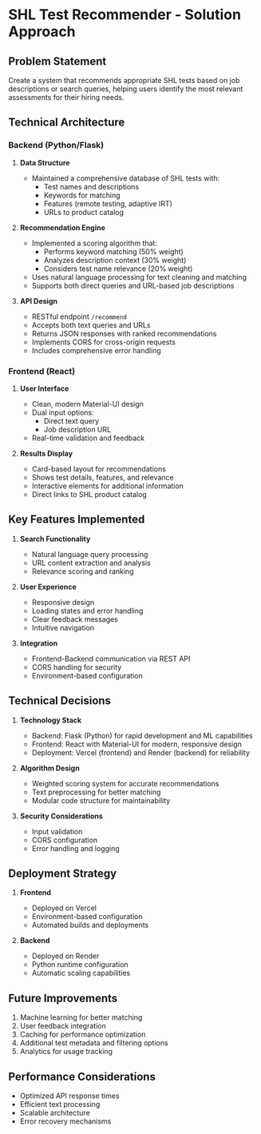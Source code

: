 # SHL Test Recommender - Solution Approach

## Problem Statement
Create a system that recommends appropriate SHL tests based on job descriptions or search queries, helping users identify the most relevant assessments for their hiring needs.

## Technical Architecture

### Backend (Python/Flask)
1. **Data Structure**
   - Maintained a comprehensive database of SHL tests with:
     - Test names and descriptions
     - Keywords for matching
     - Features (remote testing, adaptive IRT)
     - URLs to product catalog

2. **Recommendation Engine**
   - Implemented a scoring algorithm that:
     - Performs keyword matching (50% weight)
     - Analyzes description context (30% weight)
     - Considers test name relevance (20% weight)
   - Uses natural language processing for text cleaning and matching
   - Supports both direct queries and URL-based job descriptions

3. **API Design**
   - RESTful endpoint `/recommend`
   - Accepts both text queries and URLs
   - Returns JSON responses with ranked recommendations
   - Implements CORS for cross-origin requests
   - Includes comprehensive error handling

### Frontend (React)
1. **User Interface**
   - Clean, modern Material-UI design
   - Dual input options:
     - Direct text query
     - Job description URL
   - Real-time validation and feedback

2. **Results Display**
   - Card-based layout for recommendations
   - Shows test details, features, and relevance
   - Interactive elements for additional information
   - Direct links to SHL product catalog

## Key Features Implemented

1. **Search Functionality**
   - Natural language query processing
   - URL content extraction and analysis
   - Relevance scoring and ranking

2. **User Experience**
   - Responsive design
   - Loading states and error handling
   - Clear feedback messages
   - Intuitive navigation

3. **Integration**
   - Frontend-Backend communication via REST API
   - CORS handling for security
   - Environment-based configuration

## Technical Decisions

1. **Technology Stack**
   - Backend: Flask (Python) for rapid development and ML capabilities
   - Frontend: React with Material-UI for modern, responsive design
   - Deployment: Vercel (frontend) and Render (backend) for reliability

2. **Algorithm Design**
   - Weighted scoring system for accurate recommendations
   - Text preprocessing for better matching
   - Modular code structure for maintainability

3. **Security Considerations**
   - Input validation
   - CORS configuration
   - Error handling and logging

## Deployment Strategy
1. **Frontend**
   - Deployed on Vercel
   - Environment-based configuration
   - Automated builds and deployments

2. **Backend**
   - Deployed on Render
   - Python runtime configuration
   - Automatic scaling capabilities

## Future Improvements
1. Machine learning for better matching
2. User feedback integration
3. Caching for performance optimization
4. Additional test metadata and filtering options
5. Analytics for usage tracking

## Performance Considerations
- Optimized API response times
- Efficient text processing
- Scalable architecture
- Error recovery mechanisms
